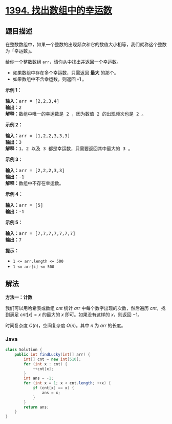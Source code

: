 # [1394. 找出数组中的幸运数](https://leetcode.cn/problems/find-lucky-integer-in-an-array)

## 题目描述

<p>在整数数组中，如果一个整数的出现频次和它的数值大小相等，我们就称这个整数为「幸运数」。</p>

<p>给你一个整数数组 <code>arr</code>，请你从中找出并返回一个幸运数。</p>

<ul>
	<li>如果数组中存在多个幸运数，只需返回 <strong>最大</strong> 的那个。</li>
	<li>如果数组中不含幸运数，则返回 <strong>-1 </strong>。</li>
</ul>

<p><strong>示例 1：</strong></p>

<pre><strong>输入：</strong>arr = [2,2,3,4]
<strong>输出：</strong>2
<strong>解释：</strong>数组中唯一的幸运数是 2 ，因为数值 2 的出现频次也是 2 。
</pre>

<p><strong>示例 2：</strong></p>

<pre><strong>输入：</strong>arr = [1,2,2,3,3,3]
<strong>输出：</strong>3
<strong>解释：</strong>1、2 以及 3 都是幸运数，只需要返回其中最大的 3 。
</pre>

<p><strong>示例 3：</strong></p>

<pre><strong>输入：</strong>arr = [2,2,2,3,3]
<strong>输出：</strong>-1
<strong>解释：</strong>数组中不存在幸运数。
</pre>

<p><strong>示例 4：</strong></p>

<pre><strong>输入：</strong>arr = [5]
<strong>输出：</strong>-1
</pre>

<p><strong>示例 5：</strong></p>

<pre><strong>输入：</strong>arr = [7,7,7,7,7,7,7]
<strong>输出：</strong>7
</pre>

<p><strong>提示：</strong></p>

<ul>
	<li><code>1 &lt;= arr.length &lt;= 500</code></li>
	<li><code>1 &lt;= arr[i] &lt;= 500</code></li>
</ul>

## 解法

**方法一：计数**

我们可以用哈希表或数组 $cnt$ 统计 $arr$ 中每个数字出现的次数，然后遍历 $cnt$，找到满足 $cnt[x] = x$ 的最大的 $x$ 即可。如果没有这样的 $x$，则返回 $-1$。

时间复杂度 $O(n)$，空间复杂度 $O(n)$。其中 $n$ 为 $arr$ 的长度。

### **Java**

```java
class Solution {
    public int findLucky(int[] arr) {
        int[] cnt = new int[510];
        for (int x : cnt) {
            ++cnt[x];
        }
        int ans = -1;
        for (int x = 1; x < cnt.length; ++x) {
            if (cnt[x] == x) {
                ans = x;
            }
        }
        return ans;
    }
}
```

